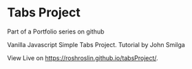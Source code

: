 # Tabs Project
Part of a Portfolio series on github

Vanilla Javascript Simple Tabs Project. Tutorial by John Smilga

View Live on https://roshroslin.github.io/tabsProject/.
